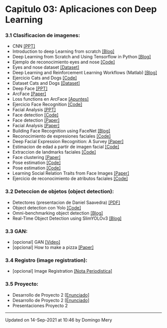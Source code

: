 
# Capitulo 03: Aplicaciones con Deep Learning
### 3.1 Clasificacion de imagenes:
* CNN [[PPT]](https://github.com/domingomery/vision/blob/master/clases/Cap03_DeepLearning/presentations/CV03_CNN.pptx)
* Introduction to deep Learning from scratch [[Blog]](https://ahmedbesbes.com/introduction-to-neural-networks-and-deep-learning-from-scratch.html)
* Deep Learning from Scratch and Using Tensorflow in Python [[Blog]](https://towardsdatascience.com/deep-learning-from-scratch-and-using-tensorflow-in-python-34aad75f939)
* Ejemplo de reconocimiento eyes and nose [[Code]](https://github.com/domingomery/vision/blob/master/clases/Cap03_DeepLearning/python/eyenose)
* Eyes and nose dataset [[Dataset]](https://www.dropbox.com/s/ltmtsf31nyxjeau/faces_ar.zip?dl=0)
* Deep Learning and Reinforcement Learning Workflows (Matlab) [[Blog]](https://la.mathworks.com/videos/deep-learning-and-reinforcement-learning-workflows-in-ai-1561660563857.html)
* Ejercicio Cats and Dogs [[Code]](https://github.com/domingomery/vision/blob/master/clases/Cap03_DeepLearning/python/eyenose)
* Dataset Cats and Dogs [[Dataset]](https://www.dropbox.com/sh/5ovb01dw0z2gd3g/AABqt0R3PB4hIaVevThDJHfJa?dl=0)
* Deep Face [[PPT]](https://github.com/domingomery/vision/blob/master/clases/Cap03_DeepLearning/presentations/CV03_DeepFace.pptx)
* ArcFace [[Paper]](http://openaccess.thecvf.com/content_CVPR_2019/papers/Deng_ArcFace_Additive_Angular_Margin_Loss_for_Deep_Face_Recognition_CVPR_2019_paper.pdf)
* Loss functions en ArcFace [[Apuntes]](https://github.com/domingomery/vision/blob/master/clases/Cap03_DeepLearning/presentations/CV03_ArcFace_LossFunction.pdf)
* Ejercicio Face Recognition [[Code]](https://github.com/domingomery/vision/blob/master/clases/Cap03_DeepLearning/python/facerecognition)
* Facial Analysis [[PPT]](https://github.com/domingomery/vision/blob/master/clases/Cap03_DeepLearning/presentations/CV03_FacialAnalysis.pptx)
* Face detection [[Code]](https://github.com/kpzhang93/MTCNN_face_detection_alignment)
* Face detection [[Paper]](https://arxiv.org/pdf/1604.02878.pdf)
* Facial Analysis [[Paper]](https://ieeexplore.ieee.org/stamp/stamp.jsp?arnumber=8479325)
* Building Face Recognition using FaceNet [[Blog]](https://www.datasciencecentral.com/profiles/blogs/building-face-recognition-using-facenet)
* Reconocimiento de expresiones faciales [[Code]](https://pypi.org/project/py-agender/)
* Deep Facial Expression Recognition: A Survey [[Paper]](https://arxiv.org/abs/1804.08348)
* Estimacion de edad a partir de imagen facial [[Code]](https://pypi.org/project/py-agender/)
* Extraccion de landmarks faciales [[Code]](http://dlib.net/face_landmark_detection.py.html)
* Face clustering [[Paper]](https://arxiv.org/pdf/1706.05067.pdf)
* Pose estimation [[Code]](https://github.com/natanielruiz/deep-head-pose)
* Pose estimation [[Code]](https://github.com/haofanwang/mxnet-Head-Pose)
* Learning Social Relation Traits from Face Images [[Paper]](https://www.cv-foundation.org/openaccess/content_iccv_2015/papers/Zhang_Learning_Social_Relation_ICCV_2015_paper.pdf)
* Ejercicio de reconocimiento de atributos faciales [[Code]](https://github.com/domingomery/vision/blob/master/clases/Cap03_DeepLearning/python/attributes)
### 3.2 Deteccion de objetos (object detection):
* Detectores (presentacion de Daniel Saavedra) [[PDF]](https://github.com/domingomery/vision/blob/master/clases/Cap03_DeepLearning/presentations/CV03_Detectores_Deep_Learning.pdf)
* Object detection con Yolo [[Code]](https://pjreddie.com/darknet/yolo/)
* Omni-benchmarking object detection [[Blog]](https://towardsdatascience.com/omni-benchmarking-object-detection-b390cc4114cd)
* Real-Time Object Detection using SlimYOLOv3 [[Blog]](https://www.analyticsvidhya.com/blog/2019/08/introduction-slimyolov3-real-time-object-detection/)
### 3.3 GAN:
* [opcional] GAN [[Video]](https://www.youtube.com/watch?v=sgHdUYHGvtA)
* [opcional] How to make a pizza [[Paper]](http://openaccess.thecvf.com/content_CVPR_2019/papers/Papadopoulos_How_to_Make_a_Pizza_Learning_a_Compositional_Layer-Based_GAN_CVPR_2019_paper.pdf)
### 3.4 Registro (image registration):
* [opcional] Image Registration [[Nota Periodistica]](https://blog.sicara.com/image-registration-sift-deep-learning-3c794d794b7a)
### 3.5 Proyecto:
* Desarrollo de Proyecto 2 [[Enunciado]](https://github.com/domingomery/vision/tree/master/proyectos/Proyecto_02)
* Desarrollo de Proyecto 2 [[Enunciado]](https://github.com/domingomery/vision/tree/master/proyectos/Proyecto_02)
* Presentaciones Proyecto 2 
---


Updated on 14-Sep-2021 at 10:46 by Domingo Mery

